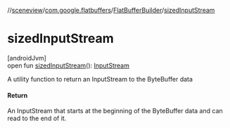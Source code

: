//[sceneview](../../../index.md)/[com.google.flatbuffers](../index.md)/[FlatBufferBuilder](index.md)/[sizedInputStream](sized-input-stream.md)

# sizedInputStream

[androidJvm]\
open fun [sizedInputStream](sized-input-stream.md)(): [InputStream](https://developer.android.com/reference/kotlin/java/io/InputStream.html)

A utility function to return an InputStream to the ByteBuffer data

#### Return

An InputStream that starts at the beginning of the ByteBuffer data and can read to the end of it.
